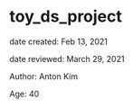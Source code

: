 # toy_ds_project

date created: Feb 13, 2021

date reviewed: March 29, 2021

Author: Anton Kim

Age: 40
